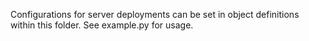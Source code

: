 Configurations for server deployments can be set in object definitions within this folder.
See example.py for usage.